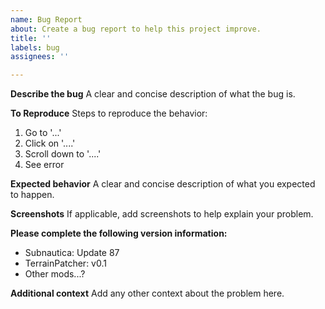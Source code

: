 ```yaml
---
name: Bug Report
about: Create a bug report to help this project improve.
title: ''
labels: bug
assignees: ''

---
```


**Describe the bug**
A clear and concise description of what the bug is.

**To Reproduce**
Steps to reproduce the behavior:
1. Go to '...'
2. Click on '....'
3. Scroll down to '....'
4. See error

**Expected behavior**
A clear and concise description of what you expected to happen.

**Screenshots**
If applicable, add screenshots to help explain your problem.

**Please complete the following version information:**
 - Subnautica: Update 87
 - TerrainPatcher: v0.1
 - Other mods...?

**Additional context**
Add any other context about the problem here.
